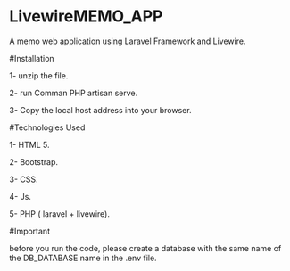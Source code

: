 # LivewireMEMO_APP
A memo web application using Laravel Framework and Livewire.


#Installation

1- unzip the file.

2- run Comman PHP artisan serve.

3- Copy the local host address into your browser.


#Technologies Used

1- HTML 5.

2- Bootstrap.

3- CSS.

4- Js.

5- PHP ( laravel + livewire).

#Important 

before you run the code, please create a database with the same name of the DB_DATABASE name in the .env file.
